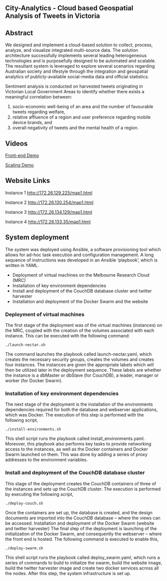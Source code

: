 ## City-Analytics - Cloud based Geospatial Analysis of Tweets in Victoria

## Abstract

We designed and implement a cloud-based solution to collect, process, analyze, and visualize integrated multi-source data. The solution architecture successfully implements several leading heterogeneous technologies and is purposefully designed to be automated and scalable. The resultant system is leveraged to explore several scenarios regarding Australian society and lifestyle through the integration and geospatial analytics of publicly-available social-media data and official statistics.  

Sentiment analysis  is conducted on harvested  tweets originating in Victorian Local Government Areas to identify  whether there exists a meaningful correlation between: 
1) socio-economic well-being of an area and the number of favourable tweets regarding welfare, 
2) relative affluence of a region and user preference regarding mobile device brands, and 
3) overall negativity of tweets and the mental health of a region.  

## Videos

[Front-end Demo](https://youtu.be/KYnqNIVjCQw)

[Scaling Demo](https://youtu.be/uNOeLK6noFY)

## Website Links

Instance 1
http://172.26.129.225/map1.html

Instance 2
http://172.26.130.254/map1.html

Instance 3
http://172.26.134.129/map1.html

Instance 4
http://172.26.133.35/map1.html


## System deployment

The system was deployed using Ansible, a software provisioning tool which allows for ad-hoc task execution and configuration management. A long sequence of instructions was developed in an Ansible ‘playbook’, which is written in YAML. 

+ Deployment of virtual machines on the Melbourne Research Cloud (MRC) 
+ Installation of key environment dependencies 
+ Install and deployment of the CouchDB database cluster and twitter harvester 
+ Installation and deployment of the Docker Swarm and the website 

### Deployment of virtual machines 


The first stage of the deployment was of the virtual machines (instances) on the MRC, coupled with the creation of the volumes associated with each instance. This can be executed with the following command: 
```
./launch-nectar.sh 
```
The command launches the playbook called launch-nectar.yaml, which creates the necessary security groups, creates the volumes and creates four instances. The instances are given the appropriate labels which will then be utilized later in the deployment sequence. These labels are whether the instance is a dbMaster or dbSlave (for CouchDB), a leader, manager or worker (for Docker Swarm). 

### Installation of key environment dependencies  


The next stage of the deployment is the installation of the environments dependencies required for both the database and webserver applications, which was Docker. The execution of this step is performed with the following script, 
```
./install-environments.sh 
```
This shell script runs the playbook called install_environments.yaml. Moreover, this playbook also performs key tasks to provide networking access to the instances, as well as the Docker containers and Docker Swarm launched on them. This was done by adding a series of proxy addresses to the environment variables.  

### Install and deployment of the CouchDB database cluster  


This stage of the deployment creates the CouchDB containers of three of the instances and sets up the CouchDB cluster. The execution is performed by executing the following script, 

```
./deploy-couch.sh 
```

Once the containers are set up, the database is created, and the design documents are imported into the CouchDB database – where the views can be accessed. 
Installation and deployment of the Docker Swarm (website and twitter harvester) 
The final step of the deployment is launching of the initialization of the Docker Swarm, and consequently the webserver – where the front end is hosted. The following command is executed to enable this, 

```
./deploy-swarm.sh 
```

This shell script runs the playbook called deploy_swarm.yaml, which runs a series of commands to build to initialize the swarm, build the website image, build the twitter harvester image and create two docker services across all the nodes. After this step, the system infrastructure is set up. 
